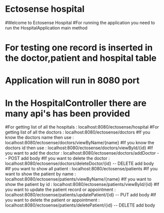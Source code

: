 # Ectosense hospital


#Welcome to Ectosense Hospital
#For running the application you need to run the HospitalApplication main method
# For testing one record is inserted in the doctor,patient and hospital table
# Application will run in 8080 port
# In the HospitalController there are many api's has been provided
#For getting list of all the hospitals  :  localhost:8080/ectosense/hospital
#For getting list of all the doctors  :  localhost:8080/ectosense/doctors
#If you know the doctors name then use : localhost:8080/ectosense/doctors/viewByName/{name}
#If you know the doctors id then use : localhost:8080/ectosense/doctors/viewById/{id}
#If you want to add the doctor : localhost:8080/ectosense/doctors/addDoctor -- POST add body
#If you want to delete the doctor : localhost:8080/ectosense/doctors/deleteDoctor/{id} -- DELETE add body
#If you want to show all patient : localhost:8080/ectosense/patients 
#If you want to show the patient by name  : localhost:8080/ectosense/patients/viewByName/{name} 
#If you want to show the patient by id  : localhost:8080/ectosense/patients/viewById/{id}
#If you want to update the patient record or appointment  : localhost:8080/ectosense/patients/updatePatient/{id} -- PUT add body
#If you want to delete the patient or appointment : localhost:8080/ectosense/patients/deletePatient/{id} -- DELETE add body


